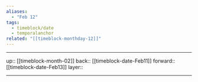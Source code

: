 ```yaml
---
aliases:
  - "Feb 12"
tags:
  - timeblock/date
  - temporalanchor
related: "[[timeblock-monthday-12]]"
---
```




***

up:: [[timeblock-month-02]]
back:: [[timeblock-date-Feb11]]
forward:: [[timeblock-date-Feb13]]
layer:: 

***
